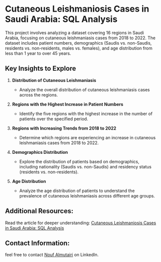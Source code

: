 # Cutaneous Leishmaniosis Cases in Saudi Arabia: SQL Analysis

This project involves analyzing a dataset covering 16 regions in Saudi Arabia, focusing on cutaneous leishmaniasis cases from 2018 to 2022. The dataset includes patient numbers, demographics (Saudis vs. non-Saudis, residents vs. non-residents, males vs. females), and age distribution from less than 1 year to over 45 years.

## Key Insights to Explore

1. **Distribution of Cutaneous Leishmaniasis**
   - Analyze the overall distribution of cutaneous leishmaniasis cases across the regions.

2. **Regions with the Highest Increase in Patient Numbers**
   - Identify the five regions with the highest increase in the number of patients over the specified period.

3. **Regions with Increasing Trends from 2018 to 2022**
   - Determine which regions are experiencing an increase in cutaneous leishmaniasis cases from 2018 to 2022.

4. **Demographics Distribution**
   - Explore the distribution of patients based on demographics, including nationality (Saudis vs. non-Saudis) and residency status (residents vs. non-residents).

5. **Age Distribution**
   - Analyze the age distribution of patients to understand the prevalence of cutaneous leishmaniasis across different age groups.


## Additional Resources:
Read the article for deeper understanding: [Cutaneous Leishmaniosis Cases in Saudi Arabia: SQL Analysis](https://www.linkedin.com/in/nouf-almutairi-5671132a2/)

## Contact Information:
feel free to contact [Nouf Almutairi](https://www.linkedin.com/in/nouf-almutairi-5671132a2/) on LinkedIn.


